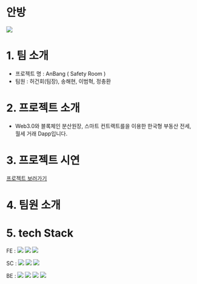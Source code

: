  # 안방
<img src="https://user-images.githubusercontent.com/113483518/218401123-d1e10f61-3695-4bbb-9f08-b81001c140cd.png">

# 1. 팀 소개
- 프로젝트 명 : AnBang ( Safety Room )
- 팀원 : 허건회(팀장), 송해현, 이범혁, 정충환

# 2. 프로젝트 소개
- Web3.0와 블록체인 분산원장, 스마트 컨트랙트를을 이용한 한국형 부동산 전세, 월세 거래 Dapp입니다.

# 3. 프로젝트 시연 
<a href="https://www.notion.so/5-f48e70c3062f4f9bb37728fb5e814c33?pvs=4">프로젝트 보러가기 <a>

# 4. 팀원 소개

# 5. tech Stack
FE : <img src="https://img.shields.io/badge/react-61DAFB?style=plastic&logo=react&logoColor=white"/>  <img src="https://img.shields.io/badge/tailwindcss-06B6D4?style=plastic&logo=tailwindcss&logoColor=white"/>  <img src="https://img.shields.io/badge/axios-5A29E4?style=plastic&logo=axios&logoColor=white"/>

SC : <img src="https://img.shields.io/badge/web3.js-F16822?style=plastic&logo=web3.js&logoColor=white"/> <img src="https://img.shields.io/badge/remix-000000?style=plastic&logo=remix&logoColor=white"/> <img src="https://img.shields.io/badge/solidity-363636?style=plastic&logo=solidity&logoColor=white"/>
 
BE : <img src="https://img.shields.io/badge/node.js-339933?style=plastic&logo=node.js&logoColor=white"/> <img src="https://img.shields.io/badge/express-000000?style=plastic&logo=express&logoColor=white"/>  <img src="https://img.shields.io/badge/jsonwebtoken-000000?style=plastic&logo=jsonwebtoken&logoColor=white"/> <img src="https://img.shields.io/badge/mysql-4479A1?style=plastic&logo=mysql&logoColor=white"/>
